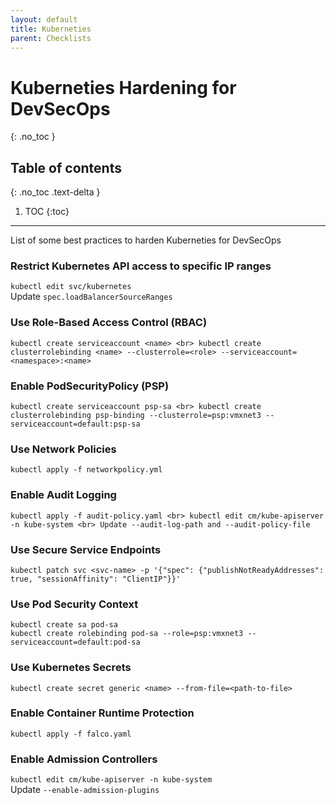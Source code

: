 ```yaml
---
layout: default
title: Kuberneties
parent: Checklists
---
```


# Kuberneties Hardening for DevSecOps
{: .no_toc }

## Table of contents
{: .no_toc .text-delta }

1. TOC
{:toc}

---

<span class="d-inline-block p-2 mr-1 v-align-middle bg-green-000"></span>List of some best practices to harden Kuberneties for DevSecOps


### Restrict Kubernetes API access to specific IP ranges



`kubectl edit svc/kubernetes` <br> Update `spec.loadBalancerSourceRanges`



### Use Role-Based Access Control (RBAC)


```
kubectl create serviceaccount <name> <br> kubectl create clusterrolebinding <name> --clusterrole=<role> --serviceaccount=<namespace>:<name>
```


### Enable PodSecurityPolicy (PSP)	

```
kubectl create serviceaccount psp-sa <br> kubectl create clusterrolebinding psp-binding --clusterrole=psp:vmxnet3 --serviceaccount=default:psp-sa
```


### Use Network Policies


```
kubectl apply -f networkpolicy.yml
```

### Enable Audit Logging

```
kubectl apply -f audit-policy.yaml <br> kubectl edit cm/kube-apiserver -n kube-system <br> Update --audit-log-path and --audit-policy-file
```

### Use Secure Service Endpoints	


```
kubectl patch svc <svc-name> -p '{"spec": {"publishNotReadyAddresses": true, "sessionAffinity": "ClientIP"}}'
```


### Use Pod Security Context



`kubectl create sa pod-sa` <br> `kubectl create rolebinding pod-sa --role=psp:vmxnet3 --serviceaccount=default:pod-sa`



### Use Kubernetes Secrets	

```
kubectl create secret generic <name> --from-file=<path-to-file>
```



### Enable Container Runtime Protection	

```
kubectl apply -f falco.yaml
```



### Enable Admission Controllers	


`kubectl edit cm/kube-apiserver -n kube-system` <br> Update `--enable-admission-plugins`



